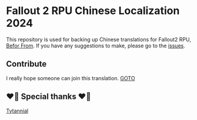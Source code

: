 # Fallout 2 RPU Chinese Localization 2024

This repository is used for backing up Chinese translations for Fallout2 RPU, [Befor From](https://github.com/tytannial/FO2RP-Chinese-Localization).
If you have any suggestions to make, please go to the [issues](https://github.com/LOVAHE/Fallout2-Chinese-Localization-2024/issues/new).


## Contribute

I really hope someone can join this translation. [GOTO](https://hive.bgforge.net/projects/fallout/)


## 	❤️‍🔥 Special thanks ❤️‍🔥

[Tytannial](https://github.com/tytannial)
